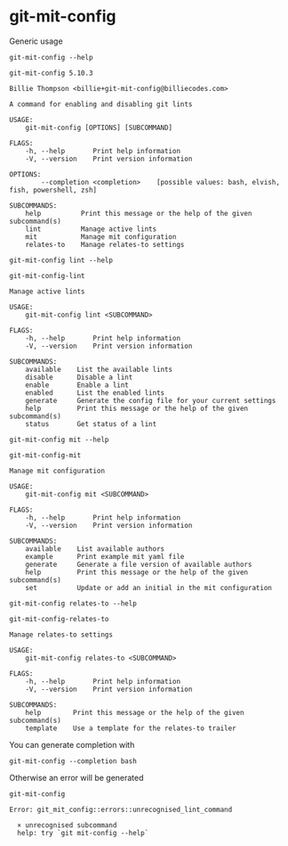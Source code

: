 # git-mit-config

Generic usage

``` shell,script(expected_exit_code=0)
git-mit-config --help
```

``` shell,verify(stream=stdout)
git-mit-config 5.10.3

Billie Thompson <billie+git-mit-config@billiecodes.com>

A command for enabling and disabling git lints

USAGE:
    git-mit-config [OPTIONS] [SUBCOMMAND]

FLAGS:
    -h, --help       Print help information
    -V, --version    Print version information

OPTIONS:
        --completion <completion>    [possible values: bash, elvish, fish, powershell, zsh]

SUBCOMMANDS:
    help          Print this message or the help of the given subcommand(s)
    lint          Manage active lints
    mit           Manage mit configuration
    relates-to    Manage relates-to settings
```

``` shell,script(expected_exit_code=0)
git-mit-config lint --help
```

``` shell,verify(stream=stdout)
git-mit-config-lint 

Manage active lints

USAGE:
    git-mit-config lint <SUBCOMMAND>

FLAGS:
    -h, --help       Print help information
    -V, --version    Print version information

SUBCOMMANDS:
    available    List the available lints
    disable      Disable a lint
    enable       Enable a lint
    enabled      List the enabled lints
    generate     Generate the config file for your current settings
    help         Print this message or the help of the given subcommand(s)
    status       Get status of a lint
```

``` shell,script(expected_exit_code=0)
git-mit-config mit --help
```

``` shell,verify(stream=stdout)
git-mit-config-mit 

Manage mit configuration

USAGE:
    git-mit-config mit <SUBCOMMAND>

FLAGS:
    -h, --help       Print help information
    -V, --version    Print version information

SUBCOMMANDS:
    available    List available authors
    example      Print example mit yaml file
    generate     Generate a file version of available authors
    help         Print this message or the help of the given subcommand(s)
    set          Update or add an initial in the mit configuration
```

``` shell,script(expected_exit_code=0)
git-mit-config relates-to --help
```

``` shell,verify(stream=stdout)
git-mit-config-relates-to 

Manage relates-to settings

USAGE:
    git-mit-config relates-to <SUBCOMMAND>

FLAGS:
    -h, --help       Print help information
    -V, --version    Print version information

SUBCOMMANDS:
    help        Print this message or the help of the given subcommand(s)
    template    Use a template for the relates-to trailer
```

You can generate completion with

``` shell,script(expected_exit_code=0)
git-mit-config --completion bash
```

Otherwise an error will be generated

``` shell,script(expected_exit_code=1)
git-mit-config
```
``` shell,verify(stream=stderr)
Error: git_mit_config::errors::unrecognised_lint_command

  × unrecognised subcommand
  help: try `git mit-config --help`

```
